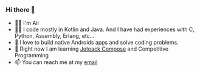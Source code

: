 ### Hi there 👋

- 🙋‍♂️ I'm Ali
- 🧑‍💻 I code mostly in Kotlin and Java. And I have had experiences with C, Python, Assembly, Erlang, etc...
- 🔨 I love to build native Androids apps and solve coding problems.
- 🌱 Right now I am learning [Jetpack Compose](https://developer.android.com/jetpack/compose "Jetpack Compose") and Competitive Programming
- 📫 You can reach me at my [email](mailto:ali.amid.aliam@gmail.com)

<!--
**a93a/a93a** is a ✨ _special_ ✨ repository because its `README.md` (this file) appears on your GitHub profile.

Here are some ideas to get you started:

- 🔭 I’m currently working on ...
- 🌱 I’m currently learning ...
- 👯 I’m looking to collaborate on ...
- 🤔 I’m looking for help with ...
- 💬 Ask me about ...
- 📫 How to reach me: ...
- 😄 Pronouns: ...
- ⚡ Fun fact: ...
-->
